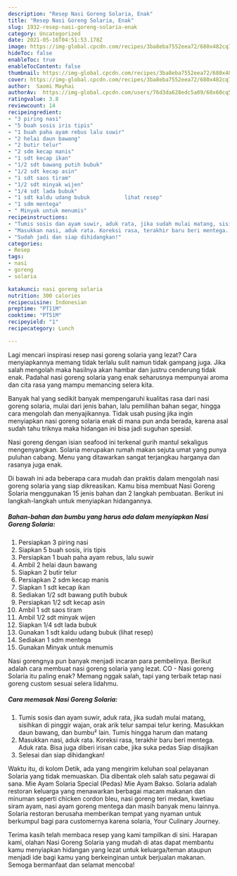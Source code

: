 ```yaml
---
description: "Resep Nasi Goreng Solaria, Enak"
title: "Resep Nasi Goreng Solaria, Enak"
slug: 1932-resep-nasi-goreng-solaria-enak
category: Uncategorized
date: 2021-05-16T04:51:53.178Z
image: https://img-global.cpcdn.com/recipes/3ba8eba7552eea72/680x482cq70/nasi-goreng-solaria-foto-resep-utama.jpg
hideToc: false
enableToc: true
enableTocContent: false
thumbnail: https://img-global.cpcdn.com/recipes/3ba8eba7552eea72/680x482cq70/nasi-goreng-solaria-foto-resep-utama.jpg
cover: https://img-global.cpcdn.com/recipes/3ba8eba7552eea72/680x482cq70/nasi-goreng-solaria-foto-resep-utama.jpg
author:  Saomi Mayhai
authorAv:  https://img-global.cpcdn.com/users/76d3da628edc5a09/60x60cq50/avatar.jpg
ratingvalue: 3.8
reviewcount: 14
recipeingredient:
- "3 piring nasi"
- "5 buah sosis iris tipis"
- "1 buah paha ayam rebus lalu suwir"
- "2 helai daun bawang"
- "2 butir telur"
- "2 sdm kecap manis"
- "1 sdt kecap ikan"
- "1/2 sdt bawang putih bubuk"
- "1/2 sdt kecap asin"
- "1 sdt saos tiram"
- "1/2 sdt minyak wijen"
- "1/4 sdt lada bubuk"
- "1 sdt kaldu udang bubuk           lihat resep"
- "1 sdm mentega"
- " Minyak untuk menumis"
recipeinstructions:
- "Tumis sosis dan ayam suwir, aduk rata, jika sudah mulai matang, sisihkan di pinggir wajan, orak arik telur sampai telur kering. Masukkan daun bawang, dan bumbu² lain. Tumis hingga harum dan matang"
- "Masukkan nasi, aduk rata. Koreksi rasa, terakhir baru beri mentega. Aduk rata. Bisa juga diberi irisan cabe, jika suka pedas Siap disajikan"
- "Sudah jadi dan siap dihidangkan!"
categories:
- Resep
tags:
- nasi
- goreng
- solaria

katakunci: nasi goreng solaria 
nutrition: 300 calories
recipecuisine: Indonesian
preptime: "PT11M"
cooktime: "PT51M"
recipeyield: "1"
recipecategory: Lunch

---
```



Lagi mencari inspirasi resep nasi goreng solaria yang lezat? Cara menyiapkannya memang tidak terlalu sulit namun tidak gampang juga. Jika salah mengolah maka hasilnya akan hambar dan justru cenderung tidak enak. Padahal nasi goreng solaria yang enak seharusnya mempunyai aroma dan cita rasa yang mampu memancing selera kita.


Banyak hal yang sedikit banyak mempengaruhi kualitas rasa dari nasi goreng solaria, mulai dari jenis bahan, lalu pemilihan bahan segar, hingga cara mengolah dan menyajikannya. Tidak usah pusing jika ingin menyiapkan nasi goreng solaria enak di mana pun anda berada, karena asal sudah tahu triknya maka hidangan ini bisa jadi suguhan spesial.

Nasi goreng dengan isian seafood ini terkenal gurih mantul sekaligus mengenyangkan. Solaria merupakan rumah makan sejuta umat yang punya puluhan cabang. Menu yang ditawarkan sangat terjangkau harganya dan rasanya juga enak.


Di bawah ini ada beberapa cara mudah dan praktis dalam mengolah nasi goreng solaria yang siap dikreasikan. Kamu bisa membuat Nasi Goreng Solaria menggunakan 15 jenis bahan dan 2 langkah pembuatan. Berikut ini langkah-langkah untuk menyiapkan hidangannya.

<!--inarticleads1-->

##### Bahan-bahan dan bumbu yang harus ada dalam menyiapkan Nasi Goreng Solaria:

1. Persiapkan 3 piring nasi
1. Siapkan 5 buah sosis, iris tipis
1. Persiapkan 1 buah paha ayam rebus, lalu suwir
1. Ambil 2 helai daun bawang
1. Siapkan 2 butir telur
1. Persiapkan 2 sdm kecap manis
1. Siapkan 1 sdt kecap ikan
1. Sediakan 1/2 sdt bawang putih bubuk
1. Persiapkan 1/2 sdt kecap asin
1. Ambil 1 sdt saos tiram
1. Ambil 1/2 sdt minyak wijen
1. Siapkan 1/4 sdt lada bubuk
1. Gunakan 1 sdt kaldu udang bubuk           (lihat resep)
1. Sediakan 1 sdm mentega
1. Gunakan  Minyak untuk menumis


Nasi gorengnya pun banyak menjadi incaran para pembelinya. Berikut adalah cara membuat nasi goreng solaria yang lezat. CO - Nasi goreng Solaria itu paling enak? Memang nggak salah, tapi yang terbaik tetap nasi goreng custom sesuai selera lidahmu. 

<!--inarticleads2-->

##### Cara memasak Nasi Goreng Solaria:

1. Tumis sosis dan ayam suwir, aduk rata, jika sudah mulai matang, sisihkan di pinggir wajan, orak arik telur sampai telur kering. Masukkan daun bawang, dan bumbu² lain. Tumis hingga harum dan matang
1. Masukkan nasi, aduk rata. Koreksi rasa, terakhir baru beri mentega. Aduk rata. Bisa juga diberi irisan cabe, jika suka pedas Siap disajikan
1. Selesai dan siap dihidangkan!

Waktu itu, di kolom Detik, ada yang mengirim keluhan soal pelayanan Solaria yang tidak memuaskan. Dia dibentak oleh salah satu pegawai di sana. Mie Ayam Solaria Special (Pedas) Mie Ayam Bakso. Solaria adalah restoran keluarga yang menawarkan berbagai macam makanan dan minuman seperti chicken cordon bleu, nasi goreng teri medan, kwetiau siram ayam, nasi ayam goreng mentega dan masih banyak menu lainnya. Solaria restoran berusaha memberikan tempat yang nyaman untuk berkumpul bagi para customernya karena solaria, Your Culinary Journey. 

Terima kasih telah membaca resep yang kami tampilkan di sini. Harapan kami, olahan Nasi Goreng Solaria yang mudah di atas dapat membantu kamu menyiapkan hidangan yang lezat untuk keluarga/teman ataupun menjadi ide bagi kamu yang berkeinginan untuk berjualan makanan. Semoga bermanfaat dan selamat mencoba!
